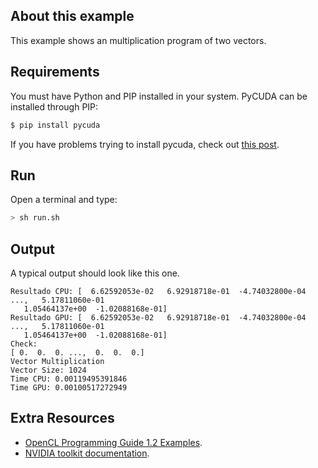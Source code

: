 ## About this example

This example shows an multiplication program of two vectors.

## Requirements

You must have Python and PIP installed in your system. PyCUDA can be installed through PIP:

```bash
$ pip install pycuda
```

If you have problems trying to install pycuda, check out [this post](https://wiki.tiker.net/PyCuda/Installation).

## Run

Open a terminal and type:

```bash
> sh run.sh
```

## Output

A typical output should look like this one.

```
Resultado CPU: [  6.62592053e-02   6.92918718e-01  -4.74032800e-04 ...,   5.17811060e-01
   1.05464137e+00  -1.02088168e-01]
Resultado GPU: [  6.62592053e-02   6.92918718e-01  -4.74032800e-04 ...,   5.17811060e-01
   1.05464137e+00  -1.02088168e-01]
Check: 
[ 0.  0.  0. ...,  0.  0.  0.]
Vector Multiplication
Vector Size: 1024
Time CPU: 0.00119495391846
Time GPU: 0.00100517272949
```

## Extra Resources

 * [OpenCL Programming Guide 1.2 Examples](https://github.com/bgaster/opencl-book-samples).
 * [NVIDIA toolkit documentation](https://developer.nvidia.com/cuda-toolkit).
